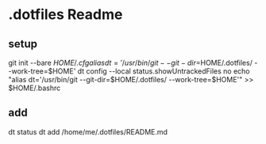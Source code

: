 # .dotfiles Readme

## setup
git init --bare $HOME/.cfg
alias dt='/usr/bin/git --git-dir=$HOME/.dotfiles/ --work-tree=$HOME'
dt config --local status.showUntrackedFiles no
echo "alias dt='/usr/bin/git --git-dir=$HOME/.dotfiles/ --work-tree=$HOME'" >> $HOME/.bashrc

## add
dt status
dt add /home/me/.dotfiles/README.md
